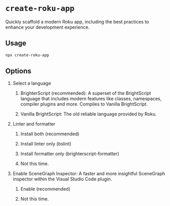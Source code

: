 # `create-roku-app`

Quickly scaffold a modern Roku app, including the best practices to enhance your development experience.

## Usage

```bash
npx create-roku-app
```

## Options

1. Select a language

    1. BrighterScript (recommended): A superset of the BrightScript language that includes modern features like classes, namespaces, compiler plugins and more. Compiles to Vanilla BrightScript.

    1. Vanilla BrightScript: The old reliable language provided by Roku.

1. Linter and formatter

    1. Install both (recommended)

    1. Install linter only (bslint)

    1. Install formatter only (brighterscript-formatter)

    1. Not this time.

1. Enable SceneGraph Inspector: A faster and more insightful SceneGraph inspector within the Visual Studio Code plugin.

    1. Enable (recommended)

    1. Not this time.